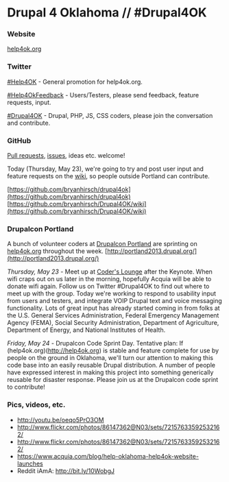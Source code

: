 Drupal 4 Oklahoma // #Drupal4OK
================================

### Website
[help4ok.org](http://help4ok.org)

### Twitter

[#Help4OK](https://twitter.com/search?q=%23Help4OK&src=typd) - General promotion for help4ok.org.

[#Help4OkFeedback](https://twitter.com/search?q=%23Help4OkFeedback&src=typd) - Users/Testers, please send feedback, feature requests, input.

[#Drupal4OK](https://twitter.com/search?q=%23Drupal4OK&src=typd) - Drupal, PHP, JS, CSS coders, please join the conversation and contribute.

### GitHub
[Pull requests](https://github.com/bryanhirsch/drupal4ok/pulls), [issues](https://github.com/bryanhirsch/drupal4ok/issues), ideas etc. welcome!

Today (Thursday, May 23), we're going to try and post user input and feature requests on the [wiki](https://github.com/bryanhirsch/Drupal4OK/wiki), so people outside Portland can contribute.

[https://github.com/bryanhirsch/drupal4ok](https://github.com/bryanhirsch/drupal4ok)
[https://github.com/bryanhirsch/Drupal4OK/wiki](https://github.com/bryanhirsch/Drupal4OK/wiki)

### Drupalcon Portland
A bunch of volunteer coders at [Drupalcon Portland](http://portland2013.drupal.org/) are sprinting on [help4ok.org](http://help4ok.org) throughout the week.
[http://portland2013.drupal.org/](http://portland2013.drupal.org/)

*Thursday, May 23* - Meet up at [Coder's Lounge](http://portland2013.drupal.org/coder-lounge) after the Keynote. When wifi craps out on us later in the morning, hopefully Acquia will be able to donate wifi again. Follow us on Twitter #Drupal4OK to find out where to meet up with the group. Today we're working to respond to usability input from users and testers, and integrate VOIP Drupal text and voice messaging functionality. Lots of great input has already started coming in from folks at the U.S. General Services Administration, Federal Emergency Management Agency (FEMA), Social Security Administration, Department of Agriculture, Department of Energy, and National Institutes of Health.

*Friday, May 24* - Drupalcon Code Sprint Day. Tentative plan: If (help4ok.org)(http://help4ok.org) is stable and feature complete for use by people on the ground in Oklahoma, we'll turn our attention to making this code base into an easily reusable Drupal distribution. A number of people have expressed interest in making this project into something generically reusable for disaster response. Please join us at the Drupalcon code sprint to contribute!

### Pics, videos, etc.

- http://youtu.be/oeqo5PrO3OM
- http://www.flickr.com/photos/86147362@N03/sets/72157633592532162/
- http://www.flickr.com/photos/86147362@N03/sets/72157633592532162/
- https://www.acquia.com/blog/help-oklahoma-help4ok-website-launches
- Reddit iAmA: http://bit.ly/10WobgJ 
